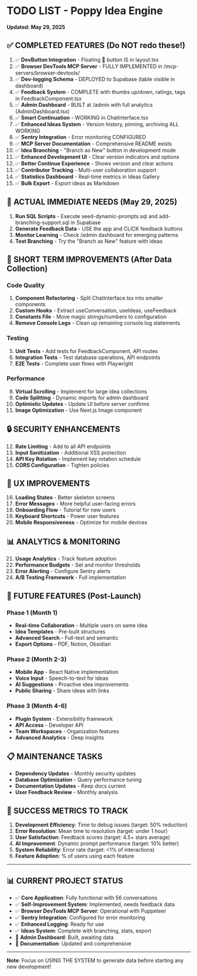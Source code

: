 # TODO LIST - Poppy Idea Engine

**Updated: May 29, 2025**

## ✅ COMPLETED FEATURES (Do NOT redo these!)

1. ✅ **DevButton Integration** - Floating 🐛 button IS in layout.tsx
2. ✅ **Browser DevTools MCP Server** - FULLY IMPLEMENTED in /mcp-servers/browser-devtools/
3. ✅ **Dev-logging Schema** - DEPLOYED to Supabase (table visible in dashboard)
4. ✅ **Feedback System** - COMPLETE with thumbs up/down, ratings, tags in FeedbackComponent.tsx
5. ✅ **Admin Dashboard** - BUILT at /admin with full analytics (AdminDashboard.tsx)
6. ✅ **Smart Continuation** - WORKING in ChatInterface.tsx
7. ✅ **Enhanced Ideas System** - Version history, pinning, archiving ALL WORKING
8. ✅ **Sentry Integration** - Error monitoring CONFIGURED
9. ✅ **MCP Server Documentation** - Comprehensive README exists
10. ✅ **Idea Branching** - "Branch as New" button in development mode
11. ✅ **Enhanced Development UI** - Clear version indicators and options
12. ✅ **Better Continue Experience** - Shows version and clear actions
13. ✅ **Contributor Tracking** - Multi-user collaboration support
14. ✅ **Statistics Dashboard** - Real-time metrics in Ideas Gallery
15. ✅ **Bulk Export** - Export ideas as Markdown

## 🚨 ACTUAL IMMEDIATE NEEDS (May 29, 2025)

1. **Run SQL Scripts** - Execute seed-dynamic-prompts.sql and add-branching-support.sql in Supabase
2. **Generate Feedback Data** - USE the app and CLICK feedback buttons
3. **Monitor Learning** - Check /admin dashboard for emerging patterns
4. **Test Branching** - Try the "Branch as New" feature with ideas

## 🔄 SHORT TERM IMPROVEMENTS (After Data Collection)

### Code Quality

1. **Component Refactoring** - Split ChatInterface.tsx into smaller components
2. **Custom Hooks** - Extract useConversation, useIdeas, useFeedback
3. **Constants File** - Move magic strings/numbers to configuration
4. **Remove Console Logs** - Clean up remaining console.log statements

### Testing

5. **Unit Tests** - Add tests for FeedbackComponent, API routes
6. **Integration Tests** - Test database operations, API endpoints
7. **E2E Tests** - Complete user flows with Playwright

### Performance

8. **Virtual Scrolling** - Implement for large idea collections
9. **Code Splitting** - Dynamic imports for admin dashboard
10. **Optimistic Updates** - Update UI before server confirms
11. **Image Optimization** - Use Next.js Image component

## 🔒 SECURITY ENHANCEMENTS

12. **Rate Limiting** - Add to all API endpoints
13. **Input Sanitization** - Additional XSS protection
14. **API Key Rotation** - Implement key rotation schedule
15. **CORS Configuration** - Tighten policies

## 🎨 UX IMPROVEMENTS

16. **Loading States** - Better skeleton screens
17. **Error Messages** - More helpful user-facing errors
18. **Onboarding Flow** - Tutorial for new users
19. **Keyboard Shortcuts** - Power user features
20. **Mobile Responsiveness** - Optimize for mobile devices

## 📊 ANALYTICS & MONITORING

21. **Usage Analytics** - Track feature adoption
22. **Performance Budgets** - Set and monitor thresholds
23. **Error Alerting** - Configure Sentry alerts
24. **A/B Testing Framework** - Full implementation

## 🚀 FUTURE FEATURES (Post-Launch)

### Phase 1 (Month 1)

- **Real-time Collaboration** - Multiple users on same idea
- **Idea Templates** - Pre-built structures
- **Advanced Search** - Full-text and semantic
- **Export Options** - PDF, Notion, Obsidian

### Phase 2 (Month 2-3)

- **Mobile App** - React Native implementation
- **Voice Input** - Speech-to-text for ideas
- **AI Suggestions** - Proactive idea improvements
- **Public Sharing** - Share ideas with links

### Phase 3 (Month 4-6)

- **Plugin System** - Extensibility framework
- **API Access** - Developer API
- **Team Workspaces** - Organization features
- **Advanced Analytics** - Deep insights

## 📋 MAINTENANCE TASKS

- **Dependency Updates** - Monthly security updates
- **Database Optimization** - Query performance tuning
- **Documentation Updates** - Keep docs current
- **User Feedback Review** - Monthly analysis

## 🎯 SUCCESS METRICS TO TRACK

1. **Development Efficiency**: Time to debug issues (target: 50% reduction)
2. **Error Resolution**: Mean time to resolution (target: under 1 hour)
3. **User Satisfaction**: Feedback scores (target: 4.5+ stars average)
4. **AI Improvement**: Dynamic prompt performance (target: 10% better)
5. **System Reliability**: Error rate (target: <1% of interactions)
6. **Feature Adoption**: % of users using each feature

---

## 📊 CURRENT PROJECT STATUS

- ✅ **Core Application**: Fully functional with 56 conversations
- ✅ **Self-Improvement System**: Implemented, needs feedback data
- ✅ **Browser DevTools MCP Server**: Operational with Puppeteer
- ✅ **Sentry Integration**: Configured for error monitoring
- ✅ **Enhanced Logging**: Ready for use
- ✅ **Ideas System**: Complete with branching, stats, export
- 🔄 **Admin Dashboard**: Built, awaiting data
- 🔄 **Documentation**: Updated and comprehensive

---

**Note**: Focus on USING THE SYSTEM to generate data before starting any new development!
